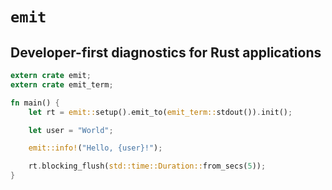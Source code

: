 # `emit`

## Developer-first diagnostics for Rust applications

```rust
extern crate emit;
extern crate emit_term;

fn main() {
    let rt = emit::setup().emit_to(emit_term::stdout()).init();

    let user = "World";

    emit::info!("Hello, {user}!");

    rt.blocking_flush(std::time::Duration::from_secs(5));
}
```

